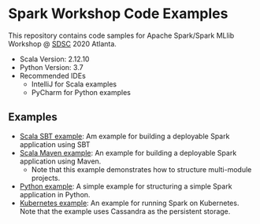 <!---
 Licensed to the Apache Software Foundation (ASF) under one or more
 contributor license agreements.  See the NOTICE file distributed with
 this work for additional information regarding copyright ownership.
 The ASF licenses this file to You under the Apache License, Version 2.0
 (the "License"); you may not use this file except in compliance with
 the License.  You may obtain a copy of the License at

      http://www.apache.org/licenses/LICENSE-2.0

 Unless required by applicable law or agreed to in writing, software
 distributed under the License is distributed on an "AS IS" BASIS,
 WITHOUT WARRANTIES OR CONDITIONS OF ANY KIND, either express or implied.
 See the License for the specific language governing permissions and
 limitations under the License.
-->

# Spark Workshop Code Examples

This repository contains code samples for Apache Spark/Spark MLlib Workshop @ [SDSC](https://www.southerndatascience.com/) 2020 Atlanta.

* Scala Version: 2.12.10
* Python Version: 3.7
* Recommended IDEs
  * IntelliJ for Scala examples
  * PyCharm for Python examples

Examples
--------
* [Scala SBT example](scala-sbt): Am example for building a deployable Spark application using SBT
* [Scala Maven example](scala-maven): An example for building a deployable Spark application using Maven.
  * Note that this example demonstrates how to structure multi-module projects.
* [Python example](python): A simple example for structuring a simple Spark application in Python.
* [Kubernetes example](spark-on-k8s): An example for running Spark on Kubernetes. Note that the example uses Cassandra as the persistent storage.

